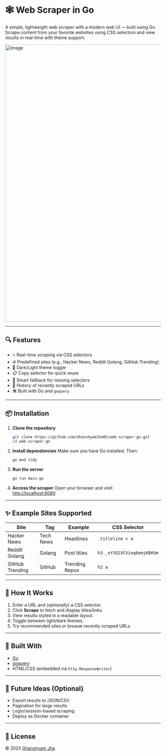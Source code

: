 # 🕸️ Web Scraper in Go

A simple, lightweight web scraper with a modern web UI — built using Go. Scrape content from your favorite websites using CSS selectors and view results in real-time with theme support.

<img width="1847" height="898" alt="image" src="https://github.com/user-attachments/assets/d44f7683-567e-4119-bb19-916c77249290" />


---

## 🔍 Features

- ⚡ Real-time scraping via CSS selectors  
- 🌐 Predefined sites (e.g., Hacker News, Reddit Golang, GitHub Trending)  
- 🌙 Dark/Light theme toggle  
- 📋 Copy selector for quick reuse  
- 🧠 Smart fallback for missing selectors  
- 📜 History of recently scraped URLs  
- 🛠️ Built with Go and `goquery`  

---

## 📦 Installation

1. **Clone the repository**
   ```bash
   git clone https://github.com/GhanshyamJha05/web-scraper-go.git
   cd web-scraper-go
   ```

2. **Install dependencies**
   Make sure you have Go installed. Then:

   ```bash
   go mod tidy
   ```

3. **Run the server**
   ```bash
   go run main.go
   ```

4. **Access the scraper**
   Open your browser and visit:  
   [http://localhost:8080](http://localhost:8080)

---

## ✨ Example Sites Supported

| Site            | Tag       | Example          | CSS Selector              |
|-----------------|-----------|------------------|---------------------------|
| Hacker News     | Tech News | Headlines        | `.titleline > a`          |
| Reddit Golang   | Golang    | Post titles      | `h3._eYtD2XCVieq6emjKBH3m`|
| GitHub Trending | GitHub    | Trending Repos   | `h2 a`                    |

---

## 🧠 How It Works

1. Enter a URL and (optionally) a CSS selector.
2. Click **Scrape** to fetch and display titles/links.
3. View results styled in a readable layout.
4. Toggle between light/dark themes.
5. Try recommended sites or browse recently scraped URLs.

---

## 🧰 Built With

- [Go](https://golang.org/)
- [goquery](https://github.com/PuerkitoBio/goquery)
- HTML/CSS (embedded via `http.ResponseWriter`)

---

## 🚀 Future Ideas (Optional)

- Export results to JSON/CSV  
- Pagination for large results  
- Login/session-based scraping  
- Deploy as Docker container

---

## 📝 License

© 2025 [Ghanshyam Jha](https://github.com/GhanshyamJha05)
